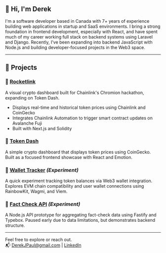 ## 👋 Hi, I'm Derek

I'm a software developer based in Canada with 7+ years of experience building web applications in startup and SaaS environments. I bring a strong foundation in frontend development, especially with React, and have spent much of my career working full stack on backend systems using Laravel and Django. Recently, I've been expanding into backend JavaScript with Node.js and building developer-focused projects in the Web3 space.

---

## 🔧 Projects

### 🚀 [Rocketlink](https://github.com/DinosaurDerek/rocketlink)
A visual crypto dashboard built for Chainlink's Chromion hackathon, expanding on Token Dash.
- Displays real-time and historical token prices using Chainlink and CoinGecko  
- Integrates Chainlink Automation to trigger smart contract updates on Avalanche Fuji  
- Built with Next.js and Solidity

### 🌟 [Token Dash](https://github.com/DinosaurDerek/token-dash)  
A simple crypto dashboard that displays token prices using CoinGecko.
Built as a focused frontend showcase with React and Emotion.

### 🧪 [Wallet Tracker](https://github.com/DinosaurDerek/wallet-tracker) *(Experiment)*  
A quick experiment tracking token balances via Web3 wallet integration.
Explores EVM chain compatibility and user wallet connections using RainbowKit, Wagmi, and Viem.

### 🧪 [Fact Check API](https://github.com/DinosaurDerek/fact-check-api) *(Experiment)*  
A Node.js API prototype for aggregating fact-check data using Fastify and Typebox.
Paused early due to data limitations, but demonstrates backend structure.

---

Feel free to explore or reach out.  
📬 [DerekJPaul@gmail.com](mailto:DerekJPaul@gmail.com) | [LinkedIn](https://ca.linkedin.com/in/DerekJPaul)
